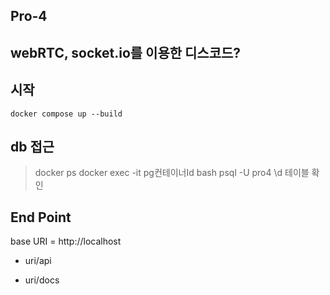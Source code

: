 ## Pro-4

## webRTC, socket.io를 이용한 디스코드?

## 시작

`docker compose up --build`

## db 접근

> docker ps
> docker exec -it pg컨테이너Id bash
> psql -U pro4
> \d 테이블 확인

## End Point

base URI = http://localhost

- uri/api

- uri/docs
